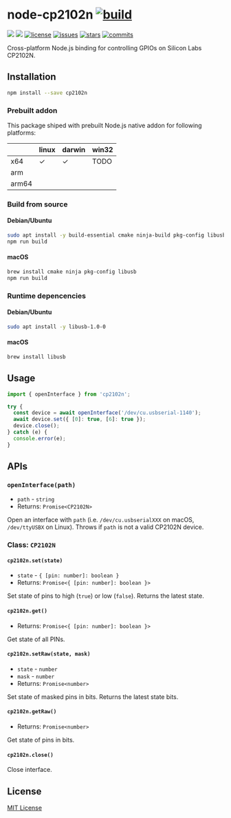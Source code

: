 node-cp2102n [![build](https://github.com/xingrz/node-cp2102n/actions/workflows/build.yml/badge.svg)](https://github.com/xingrz/node-cp2102n/actions/workflows/build.yml)
==========

[![][npm-version]][npm-url] [![][npm-downloads]][npm-url] [![license][license-img]][license-url] [![issues][issues-img]][issues-url] [![stars][stars-img]][stars-url] [![commits][commits-img]][commits-url]

Cross-platform Node.js binding for controlling GPIOs on Silicon Labs CP2102N.

## Installation

```sh
npm install --save cp2102n
```

### Prebuilt addon

This package shiped with prebuilt Node.js native addon for following platforms:

|       | linux | darwin | win32 |
|-------|-------|--------|-------|
| x64   | ✓     | ✓      | TODO  |
| arm   |       |        |       |
| arm64 |       |        |       |

### Build from source

#### Debian/Ubuntu

```sh
sudo apt install -y build-essential cmake ninja-build pkg-config libusb-1.0-0-dev
npm run build
```

#### macOS

```sh
brew install cmake ninja pkg-config libusb
npm run build
```

### Runtime depencencies

#### Debian/Ubuntu

```sh
sudo apt install -y libusb-1.0-0
```

#### macOS

```sh
brew install libusb
```

## Usage

```ts
import { openInterface } from 'cp2102n';

try {
  const device = await openInterface('/dev/cu.usbserial-1140');
  await device.set({ [0]: true, [6]: true });
  device.close();
} catch (e) {
  console.error(e);
}
```

## APIs

### `openInterface(path)`

* `path` - `string`
* Returns: `Promise<CP2102N>`

Open an interface with `path` (i.e. `/dev/cu.usbserialXXX` on macOS, `/dev/ttyUSBX` on Linux). Throws if `path` is not a valid CP2102N device.

### Class: `CP2102N`

#### `cp2102n.set(state)`

* `state` - `{ [pin: number]: boolean }`
* Returns: `Promise<{ [pin: number]: boolean }>`

Set state of pins to high (`true`) or low (`false`). Returns the latest state.

#### `cp2102n.get()`

* Returns: `Promise<{ [pin: number]: boolean }>`

Get state of all PINs.

#### `cp2102n.setRaw(state, mask)`

* `state` - `number`
* `mask` - `number`
* Returns: `Promise<number>`

Set state of masked pins in bits. Returns the latest state bits.

#### `cp2102n.getRaw()`

* Returns: `Promise<number>`

Get state of pins in bits.

#### `cp2102n.close()`

Close interface.

## License

[MIT License](LICENSE)

[npm-version]: https://img.shields.io/npm/v/cp2102n.svg?style=flat-square
[npm-downloads]: https://img.shields.io/npm/dm/cp2102n.svg?style=flat-square
[npm-url]: https://www.npmjs.org/package/cp2102n
[license-img]: https://img.shields.io/github/license/xingrz/node-cp2102n?style=flat-square
[license-url]: LICENSE
[issues-img]: https://img.shields.io/github/issues/xingrz/node-cp2102n?style=flat-square
[issues-url]: https://github.com/xingrz/node-cp2102n/issues
[stars-img]: https://img.shields.io/github/stars/xingrz/node-cp2102n?style=flat-square
[stars-url]: https://github.com/xingrz/node-cp2102n/stargazers
[commits-img]: https://img.shields.io/github/last-commit/xingrz/node-cp2102n?style=flat-square
[commits-url]: https://github.com/xingrz/node-cp2102n/commits/master

